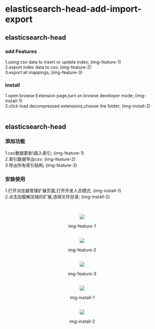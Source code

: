 # elasticsearch-head-add-import-export
## elasticsearch-head <br>
### add Features
1.using csv data to insert or update index; (img-feature-1)<br> 
2.export index data to csv; (img-feature-2)<br> 
3.export all mappings; (img-feature-3)<br>

### install
1.open browse Extension page,turn on browse developer mode; (img-install-1)<br>
2.click load decompressed extensions,choose the folder; (img-install-2)<br><br>

## elasticsearch-head 
### 添加功能
1.csv数据更新\插入索引; (img-feature-1)<br>
2.索引数据导出csv; (img-feature-2)<br>
3.导出所有索引结构; (img-feature-3)<br>

### 安装使用
1.打开浏览器管理扩展页面,打开开发人员模式; (img-install-1)<br>
2.点击加载解压缩的扩展,选择文件目录; (img-install-2)<br><br><br>


<div align=center>
<img src="https://user-images.githubusercontent.com/126055543/234267541-3da55bb9-32a3-4588-8274-70a6296760e0.png"></div>
<p align="center">img-feature-1</p><br>

<div align=center>
<img src="https://user-images.githubusercontent.com/126055543/234268437-38fe8bd5-cf2d-4142-8548-9f4a7cc14428.png"></div>
<p align="center">img-feature-2</p><br>

<div align=center>
<img src="https://user-images.githubusercontent.com/126055543/234273150-6d53bfdc-f373-4d5e-a8b5-6b28ef103945.png"></div>
<p align="center">img-feature-3</p><br>

<div align=center>
<img src="https://user-images.githubusercontent.com/126055543/234280835-d7a64cb2-6750-44c6-a340-7a7cec0954c0.png"></div>
<p align="center">img-install-1</p><br>

<div align=center>
<img src="https://user-images.githubusercontent.com/126055543/234282589-f255d4f9-c37c-4713-869e-8d55b7cece06.png"></div>
<p align="center">img-install-2</p><br>

